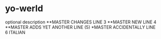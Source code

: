 # yo-werld
optional description
**MASTER CHANGES LINE 3
**MASTER NEW LINE 4
**MASTER ADDS YET ANOTHER LINE (5)
*MASTER ACCIDENTALLY LINE 6 ITALIAN

